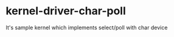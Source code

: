 kernel-driver-char-poll
=======================
It's sample kernel which implements select/poll with char device
